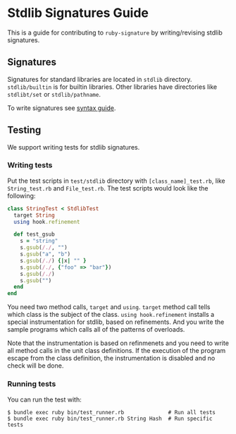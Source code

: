 # Stdlib Signatures Guide

This is a guide for contributing to `ruby-signature` by writing/revising stdlib signatures.

## Signatures

Signatures for standard libraries are located in `stdlib` directory. `stdlib/builtin` is for builtin libraries. Other libraries have directories like `stdlibt/set` or `stdlib/pathname`.

To write signatures see [syntax guide](`syntax.md`).

## Testing

We support writing tests for stdlib signatures.

### Writing tests

Put the test scripts in `test/stdlib` directory with `[class_name]_test.rb`, like `String_test.rb` and `File_test.rb`.
The test scripts would look like the following:

```rb
class StringTest < StdlibTest
  target String
  using hook.refinement

  def test_gsub
    s = "string"
    s.gsub(/./, "")
    s.gsub("a", "b")
    s.gsub(/./) {|x| "" }
    s.gsub(/./, {"foo" => "bar"})
    s.gsub(/./)
    s.gsub("")
  end
end
```

You need two method calls, `target` and `using`.
`target` method call tells which class is the subject of the class.
`using hook.refinement` installs a special instrumentation for stdlib, based on refinements.
And you write the sample programs which calls all of the patterns of overloads.

Note that the instrumentation is based on refinmenets and you need to write all method calls in the unit class definitions.
If the execution of the program escape from the class definition, the instrumentation is disabled and no check will be done.

### Running tests

You can run the test with:

```
$ bundle exec ruby bin/test_runner.rb              # Run all tests
$ bundle exec ruby bin/test_runner.rb String Hash  # Run specific tests
```
